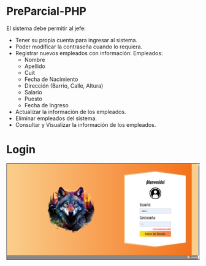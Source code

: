 # PreParcial-PHP

El sistema debe permitir al jefe:
+ Tener su propia cuenta para ingresar al sistema.
+ Poder modificar la contraseña cuando lo requiera.
+ Registrar nuevos empleados con información:
    Empleados:
    - Nombre
    - Apellido
    - Cuit
    - Fecha de Nacimiento
    - Dirección (Barrio, Calle, Altura)
    - Salario
    - Puesto
    - Fecha de Ingreso
+ Actualizar la información de los empleados.
+ Eliminar empleados del sistema.
+ Consultar y Visualizar la información de los empleados.

# Login
![Esto es como quedo el Login.](Login.png)
